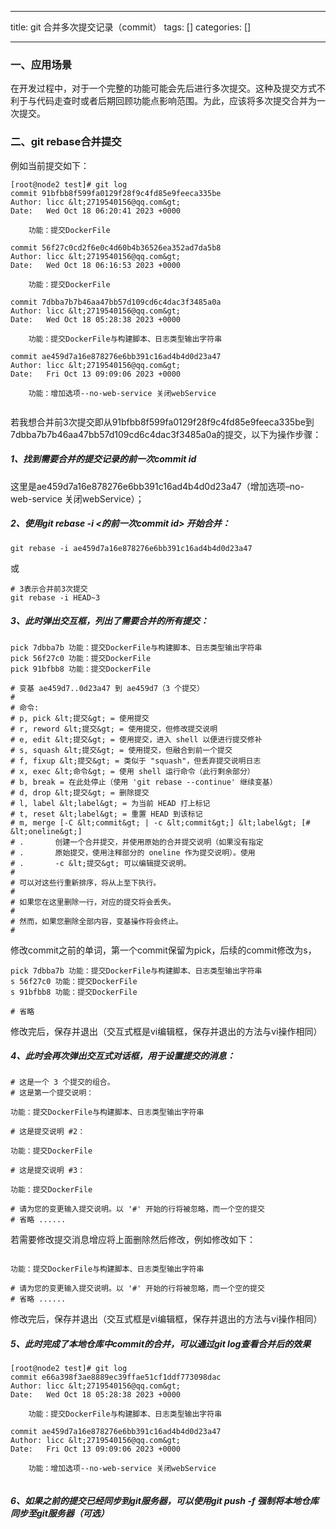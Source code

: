 
--- 
title:  git 合并多次提交记录（commit） 
tags: []
categories: [] 

---
### 一、应用场景

在开发过程中，对于一个完整的功能可能会先后进行多次提交。这种及提交方式不利于与代码走查时或者后期回顾功能点影响范围。为此，应该将多次提交合并为一次提交。

### 二、git rebase合并提交

例如当前提交如下：

```
[root@node2 test]# git log
commit 91bfbb8f599fa0129f28f9c4fd85e9feeca335be
Author: licc &lt;2719540156@qq.com&gt;
Date:   Wed Oct 18 06:20:41 2023 +0000

    功能：提交DockerFile

commit 56f27c0cd2f6e0c4d60b4b36526ea352ad7da5b8
Author: licc &lt;2719540156@qq.com&gt;
Date:   Wed Oct 18 06:16:53 2023 +0000

    功能：提交DockerFile

commit 7dbba7b7b46aa47bb57d109cd6c4dac3f3485a0a
Author: licc &lt;2719540156@qq.com&gt;
Date:   Wed Oct 18 05:28:38 2023 +0000

    功能：提交DockerFile与构建脚本、日志类型输出字符串

commit ae459d7a16e878276e6bb391c16ad4b4d0d23a47
Author: licc &lt;2719540156@qq.com&gt;
Date:   Fri Oct 13 09:09:06 2023 +0000

    功能：增加选项--no-web-service 关闭webService
    

```

若我想合并前3次提交即从91bfbb8f599fa0129f28f9c4fd85e9feeca335be到7dbba7b7b46aa47bb57d109cd6c4dac3f3485a0a的提交，以下为操作步骤：

##### 1、找到需要合并的提交记录的前一次commit id

这里是ae459d7a16e878276e6bb391c16ad4b4d0d23a47（增加选项–no-web-service 关闭webService）；

##### 2、使用git rebase -i &lt;的前一次commit id&gt; 开始合并：

```
git rebase -i ae459d7a16e878276e6bb391c16ad4b4d0d23a47

```

或

```
# 3表示合并前3次提交
git rebase -i HEAD~3

```

##### 3、此时弹出交互框，列出了需要合并的所有提交：

```
pick 7dbba7b 功能：提交DockerFile与构建脚本、日志类型输出字符串
pick 56f27c0 功能：提交DockerFile
pick 91bfbb8 功能：提交DockerFile

# 变基 ae459d7..0d23a47 到 ae459d7（3 个提交）
#
# 命令:
# p, pick &lt;提交&gt; = 使用提交
# r, reword &lt;提交&gt; = 使用提交，但修改提交说明
# e, edit &lt;提交&gt; = 使用提交，进入 shell 以便进行提交修补
# s, squash &lt;提交&gt; = 使用提交，但融合到前一个提交
# f, fixup &lt;提交&gt; = 类似于 "squash"，但丢弃提交说明日志
# x, exec &lt;命令&gt; = 使用 shell 运行命令（此行剩余部分）
# b, break = 在此处停止（使用 'git rebase --continue' 继续变基）
# d, drop &lt;提交&gt; = 删除提交
# l, label &lt;label&gt; = 为当前 HEAD 打上标记
# t, reset &lt;label&gt; = 重置 HEAD 到该标记
# m, merge [-C &lt;commit&gt; | -c &lt;commit&gt;] &lt;label&gt; [# &lt;oneline&gt;]
# .       创建一个合并提交，并使用原始的合并提交说明（如果没有指定
# .       原始提交，使用注释部分的 oneline 作为提交说明）。使用
# .       -c &lt;提交&gt; 可以编辑提交说明。
#
# 可以对这些行重新排序，将从上至下执行。
#
# 如果您在这里删除一行，对应的提交将会丢失。
#
# 然而，如果您删除全部内容，变基操作将会终止。
#

```

修改commit之前的单词，第一个commit保留为pick，后续的commit修改为s，

```
pick 7dbba7b 功能：提交DockerFile与构建脚本、日志类型输出字符串
s 56f27c0 功能：提交DockerFile
s 91bfbb8 功能：提交DockerFile

# 省略

```

修改完后，保存并退出（交互式框是vi编辑框，保存并退出的方法与vi操作相同）

##### 4、此时会再次弹出交互式对话框，用于设置提交的消息：

```
# 这是一个 3 个提交的组合。
# 这是第一个提交说明：

功能：提交DockerFile与构建脚本、日志类型输出字符串

# 这是提交说明 #2：

功能：提交DockerFile

# 这是提交说明 #3：

功能：提交DockerFile

# 请为您的变更输入提交说明。以 '#' 开始的行将被忽略，而一个空的提交
# 省略 ......

```

若需要修改提交消息增应将上面删除然后修改，例如修改如下：

```

功能：提交DockerFile与构建脚本、日志类型输出字符串

# 请为您的变更输入提交说明。以 '#' 开始的行将被忽略，而一个空的提交
# 省略 ......

```

修改完后，保存并退出（交互式框是vi编辑框，保存并退出的方法与vi操作相同）

##### 5、此时完成了本地仓库中commit的合并，可以通过git log查看合并后的效果

```
[root@node2 test]# git log
commit e66a398f3ae8889ec39ffae51cf1ddf773098dac
Author: licc &lt;2719540156@qq.com&gt;
Date:   Wed Oct 18 05:28:38 2023 +0000

    功能：提交DockerFile与构建脚本、日志类型输出字符串

commit ae459d7a16e878276e6bb391c16ad4b4d0d23a47
Author: licc &lt;2719540156@qq.com&gt;
Date:   Fri Oct 13 09:09:06 2023 +0000

    功能：增加选项--no-web-service 关闭webService
    

```

##### 6、如果之前的提交已经同步到git服务器，可以使用git push -f 强制将本地仓库同步至git服务器（可选）
